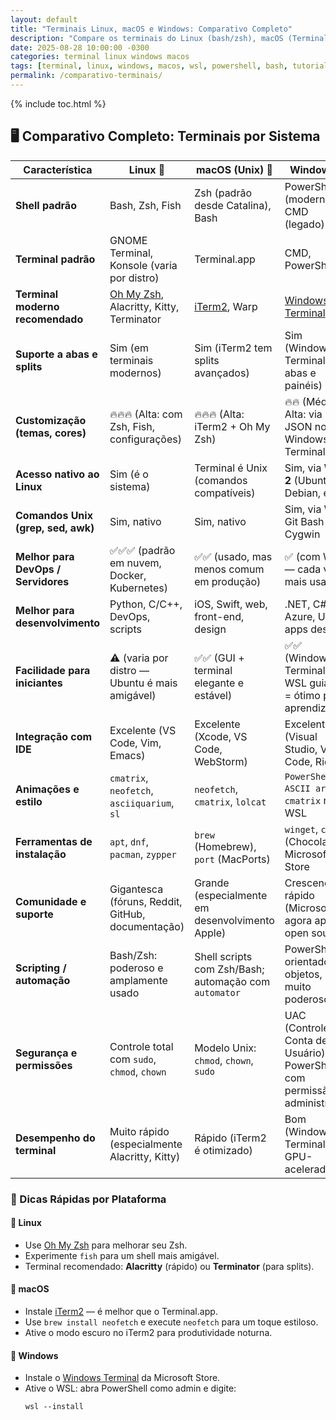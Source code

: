 ```yaml
---
layout: default
title: "Terminais Linux, macOS e Windows: Comparativo Completo"
description: "Compare os terminais do Linux (bash/zsh), macOS (Terminal/iTerm) e Windows (CMD, PowerShell, WSL). Tabela clara para sysadmins e devs multiplataforma."
date: 2025-08-28 10:00:00 -0300
categories: terminal linux windows macos
tags: [terminal, linux, windows, macos, wsl, powershell, bash, tutorial]
permalink: /comparativo-terminais/
---
```


{% include toc.html %}


<section class="post-content">





<h2>🖥️ Comparativo Completo: Terminais por Sistema</h2>

<table>
  <thead>
    <tr>
      <th>Característica</th>
      <th>Linux 🐧</th>
      <th>macOS (Unix) 🍏</th>
      <th>Windows 💾</th>
    </tr>
  </thead>
  <tbody>
    <tr>
      <td><strong>Shell padrão</strong></td>
      <td>Bash, Zsh, Fish</td>
      <td>Zsh (padrão desde Catalina), Bash</td>
      <td>PowerShell (moderno), CMD (legado)</td>
    </tr>
    <tr>
      <td><strong>Terminal padrão</strong></td>
      <td>GNOME Terminal, Konsole (varia por distro)</td>
      <td>Terminal.app</td>
      <td>CMD, PowerShell</td>
    </tr>
    <tr>
      <td><strong>Terminal moderno recomendado</strong></td>
      <td><a href="https://ohmyz.sh">Oh My Zsh</a>, Alacritty, Kitty, Terminator</td>
      <td><a href="https://iterm2.com">iTerm2</a>, Warp</td>
      <td><a href="https://aka.ms/terminal">Windows Terminal</a></td>
    </tr>
    <tr>
      <td><strong>Suporte a abas e splits</strong></td>
      <td>Sim (em terminais modernos)</td>
      <td>Sim (iTerm2 tem splits avançados)</td>
      <td>Sim (Windows Terminal tem abas e painéis)</td>
    </tr>
    <tr>
      <td><strong>Customização (temas, cores)</strong></td>
      <td>🔥🔥🔥 (Alta: com Zsh, Fish, configurações)</td>
      <td>🔥🔥🔥 (Alta: iTerm2 + Oh My Zsh)</td>
      <td>🔥🔥 (Média-Alta: via JSON no Windows Terminal)</td>
    </tr>
    <tr>
      <td><strong>Acesso nativo ao Linux</strong></td>
      <td>Sim (é o sistema)</td>
      <td>Terminal é Unix (comandos compatíveis)</td>
      <td>Sim, via <strong>WSL 2</strong> (Ubuntu, Debian, etc)</td>
    </tr>
    <tr>
      <td><strong>Comandos Unix (grep, sed, awk)</strong></td>
      <td>Sim, nativo</td>
      <td>Sim, nativo</td>
      <td>Sim, via WSL, Git Bash ou Cygwin</td>
    </tr>
    <tr>
      <td><strong>Melhor para DevOps / Servidores</strong></td>
      <td>✅✅✅ (padrão em nuvem, Docker, Kubernetes)</td>
      <td>✅✅ (usado, mas menos comum em produção)</td>
      <td>✅ (com WSL — cada vez mais usado)</td>
    </tr>
    <tr>
      <td><strong>Melhor para desenvolvimento</strong></td>
      <td>Python, C/C++, DevOps, scripts</td>
      <td>iOS, Swift, web, front-end, design</td>
      <td>.NET, C#, Azure, Unity, apps desktop</td>
    </tr>
    <tr>
      <td><strong>Facilidade para iniciantes</strong></td>
      <td>⚠️ (varia por distro — Ubuntu é mais amigável)</td>
      <td>✅✅ (GUI + terminal elegante e estável)</td>
      <td>✅✅ (Windows Terminal + WSL guiado = ótimo para aprendizado)</td>
    </tr>
    <tr>
      <td><strong>Integração com IDE</strong></td>
      <td>Excelente (VS Code, Vim, Emacs)</td>
      <td>Excelente (Xcode, VS Code, WebStorm)</td>
      <td>Excelente (Visual Studio, VS Code, Rider)</td>
    </tr>
    <tr>
      <td><strong>Animações e estilo</strong></td>
      <td><code>cmatrix</code>, <code>neofetch</code>, <code>asciiquarium</code>, <code>sl</code></td>
      <td><code>neofetch</code>, <code>cmatrix</code>, <code>lolcat</code></td>
      <td><code>PowerShell + ASCII art</code>, <code>cmatrix</code> no WSL</td>
    </tr>
    <tr>
      <td><strong>Ferramentas de instalação</strong></td>
      <td><code>apt</code>, <code>dnf</code>, <code>pacman</code>, <code>zypper</code></td>
      <td><code>brew</code> (Homebrew), <code>port</code> (MacPorts)</td>
      <td><code>winget</code>, <code>choco</code> (Chocolatey), Microsoft Store</td>
    </tr>
    <tr>
      <td><strong>Comunidade e suporte</strong></td>
      <td>Gigantesca (fóruns, Reddit, GitHub, documentação)</td>
      <td>Grande (especialmente em desenvolvimento Apple)</td>
      <td>Crescendo rápido (Microsoft agora apoia open source)</td>
    </tr>
    <tr>
      <td><strong>Scripting / automação</strong></td>
      <td>Bash/Zsh: poderoso e amplamente usado</td>
      <td>Shell scripts com Zsh/Bash; automação com <code>automator</code></td>
      <td>PowerShell: orientado a objetos, muito poderoso</td>
    </tr>
    <tr>
      <td><strong>Segurança e permissões</strong></td>
      <td>Controle total com <code>sudo</code>, <code>chmod</code>, <code>chown</code></td>
      <td>Modelo Unix: <code>chmod</code>, <code>chown</code>, <code>sudo</code></td>
      <td>UAC (Controle de Conta de Usuário), PowerShell com permissão de administrador</td>
    </tr>
    <tr>
      <td><strong>Desempenho do terminal</strong></td>
      <td>Muito rápido (especialmente Alacritty, Kitty)</td>
      <td>Rápido (iTerm2 é otimizado)</td>
      <td>Bom (Windows Terminal é GPU-acelerado)</td>
    </tr>
  </tbody>
</table>

<h3>🔧 Dicas Rápidas por Plataforma</h3>

<h4>🐧 Linux</h4>
<ul>
  <li>Use <a href="https://ohmyz.sh">Oh My Zsh</a> para melhorar seu Zsh.</li>
  <li>Experimente <code>fish</code> para um shell mais amigável.</li>
  <li>Terminal recomendado: <strong>Alacritty</strong> (rápido) ou <strong>Terminator</strong> (para splits).</li>
</ul>

<h4>🍏 macOS</h4>
<ul>
  <li>Instale <a href="https://iterm2.com">iTerm2</a> — é melhor que o Terminal.app.</li>
  <li>Use <code>brew install neofetch</code> e execute <code>neofetch</code> para um toque estiloso.</li>
  <li>Ative o modo escuro no iTerm2 para produtividade noturna.</li>
</ul>

<h4>💾 Windows</h4>
<ul>
  <li>Instale o <a href="https://aka.ms/terminal">Windows Terminal</a> da Microsoft Store.</li>
  <li>Ative o WSL: abra PowerShell como admin e digite:
    <pre><code>wsl --install</code></pre>
  </li>
</ul>
